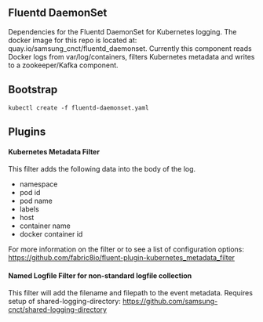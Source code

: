 ## Fluentd DaemonSet

Dependencies for the Fluentd DaemonSet for Kubernetes logging. The docker image for this repo is located at: quay.io/samsung_cnct/fluentd_daemonset. Currently this component reads Docker logs from var/log/containers, filters Kubernetes metadata and writes to a zookeeper/Kafka component.

## Bootstrap
```
kubectl create -f fluentd-daemonset.yaml
```

## Plugins

#### Kubernetes Metadata Filter

This filter adds the following data into the body of the log.
* namespace
* pod id
* pod name
* labels
* host
* container name
* docker container id

For more information on the filter or to see a list of configuration options: https://github.com/fabric8io/fluent-plugin-kubernetes_metadata_filter

#### Named Logfile Filter for non-standard logfile collection

This filter will add the filename and filepath to the event metadata.
Requires setup of shared-logging-directory: https://github.com/samsung-cnct/shared-logging-directory
